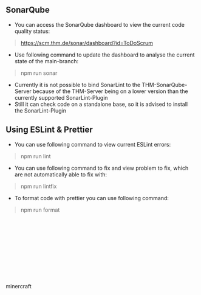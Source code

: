 ## SonarQube

- You can access the SonarQube dashboard to view the current code quality status:

> https://scm.thm.de/sonar/dashboard?id=ToDoScrum

- Use following command to update the dashboard to analyse the current state of the main-branch:

> npm run sonar

- Currently it is not possible to bind SonarLint to the THM-SonarQube-Server because of the THM-Server being on a lower
version than the currently supported SonarLint-Plugin
- Still it can check code on a standalone base, so it is advised to install the SonarLint-Plugin

## Using ESLint & Prettier

- You can use following command to view current ESLint errors:

> npm run lint

- You can use following command to fix and view problem to fix, which are not automatically able to fix with:

> npm run lintfix

- To format code with prettier you can use following command:

> npm run format















<br />
<br />
<br />
<br />
<br />
<br />
<br />
<br />
<br />
<br />
minercraft
